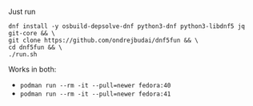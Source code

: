 Just run
```
dnf install -y osbuild-depsolve-dnf python3-dnf python3-libdnf5 jq git-core && \
git clone https://github.com/ondrejbudai/dnf5fun && \
cd dnf5fun && \
./run.sh
```

Works in both:
- `podman run --rm -it --pull=newer fedora:40`
- `podman run --rm -it --pull=newer fedora:41`
